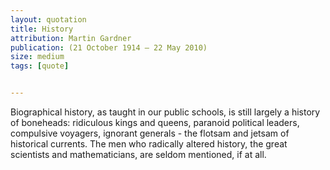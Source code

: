 ```yaml
---
layout: quotation
title: History
attribution: Martin Gardner
publication: (21 October 1914 – 22 May 2010)
size: medium
tags: [quote]


---
```


Biographical history, as taught in our public schools, is still largely a
history of boneheads: ridiculous kings and queens, paranoid political
leaders, compulsive voyagers, ignorant generals - the flotsam and jetsam
of historical currents. The men who radically altered history, the great
scientists and mathematicians, are seldom mentioned, if at all.
